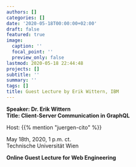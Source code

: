 ```yaml
---
authors: []
categories: []
date: '2020-05-18T00:00:00+02:00'
draft: false
featured: true
image:
  caption: ''
  focal_point: ''
  preview_only: false
lastmod: 2020-05-18 22:44:48
projects: []
subtitle: ''
summary: ''
tags: []
title: Guest Lecture by Erik Wittern, IBM
---
```


**Speaker: Dr. Erik Wittern**  
**Title: Client-Server Communication in GraphQL**

Host: {{% mention "juergen-cito" %}}

May 18th, 2020, 1 p.m. ct.  
Technische Universität Wien

**Online Guest Lecture for Web Engineering**
